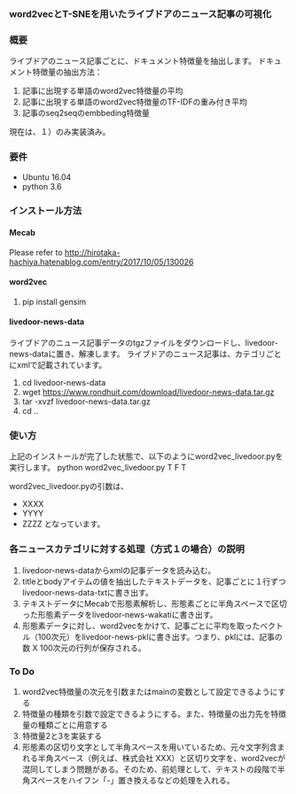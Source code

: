 ### word2vecとT-SNEを用いたライブドアのニュース記事の可視化

### 概要
ライブドアのニュース記事ごとに、ドキュメント特徴量を抽出します。
ドキュメント特徴量の抽出方法：
1. 記事に出現する単語のword2vec特徴量の平均
2. 記事に出現する単語のword2vec特徴量のTF-IDFの重み付き平均
3. 記事のseq2seqのembbeding特徴量

現在は、１）のみ実装済み。

### 要件
* Ubuntu 16.04
* python 3.6

### インストール方法

#### Mecab
Please refer to http://hirotaka-hachiya.hatenablog.com/entry/2017/10/05/130026

#### word2vec
1. pip install gensim

#### livedoor-news-data
ライブドアのニュース記事データのtgzファイルをダウンロードし、livedoor-news-dataに置き、解凍します。
ライブドアのニュース記事は、カテゴリごとにxmlで記載されています。
1. cd livedoor-news-data
2. wget https://www.rondhuit.com/download/livedoor-news-data.tar.gz
3. tar -xvzf livedoor-news-data.tar.gz
4. cd ..

### 使い方
上記のインストールが完了した状態で、以下のようにword2vec_livedoor.pyを実行します。 
python word2vec_livedoor.py T F T

word2vec_livedoor.pyの引数は、
* XXXX
* YYYY
* ZZZZ
となっています。

### 各ニュースカテゴリに対する処理（方式１の場合）の説明
1. livedoor-news-dataからxmlの記事データを読み込む。
2. titleとbodyアイテムの値を抽出したテキストデータを、記事ごとに１行ずつlivedoor-news-data-txtに書き出す。
3. テキストデータにMecabで形態素解析し、形態素ごとに半角スペースで区切った形態素データをlivedoor-news-wakatiに書き出す。
4. 形態素データに対し、word2vecをかけて、記事ごとに平均を取ったベクトル（100次元）をlivedoor-news-pklに書き出す。つまり、pklには、記事の数 X 100次元の行列が保存される。

### To Do
1. word2vec特徴量の次元を引数またはmainの変数として設定できるようにする
2. 特徴量の種類を引数で設定できるようにする。また、特徴量の出力先を特徴量の種類ごとに用意する
3. 特徴量2と3を実装する
4. 形態素の区切り文字として半角スペースを用いているため、元々文字列含まれる半角スペース（例えば、株式会社 XXX）と区切り文字を、word2vecが混同してしまう問題がある。そのため、前処理として、テキストの段階で半角スペースをハイフン「-」置き換えるなどの処理を入れる。

